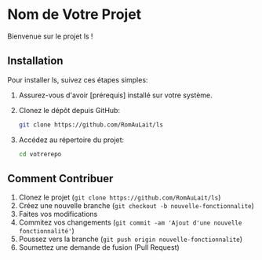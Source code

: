 # Nom de Votre Projet

Bienvenue sur le projet ls !


## Installation

Pour installer ls, suivez ces étapes simples:

1. Assurez-vous d'avoir [prérequis] installé sur votre système.
2. Clonez le dépôt depuis GitHub:

    ```bash
    git clone https://github.com/RomAuLait/ls
    ```

3. Accédez au répertoire du projet:

    ```bash
    cd votrerepo
    ```

## Comment Contribuer

1. Clonez le projet (`git clone https://github.com/RomAuLait/ls`)
2. Créez une nouvelle branche (`git checkout -b nouvelle-fonctionnalite`)
3. Faites vos modifications
4. Commitez vos changements (`git commit -am 'Ajout d'une nouvelle fonctionnalité'`)
5. Poussez vers la branche (`git push origin nouvelle-fonctionnalite`)
6. Soumettez une demande de fusion (Pull Request)